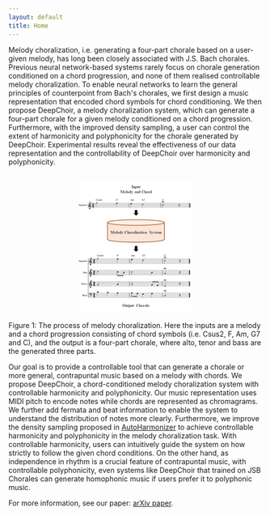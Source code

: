 ```yaml
---
layout: default
title: Home
---
```


<script src="https://cdn.mathjax.org/mathjax/latest/MathJax.js?config=TeX-AMS-MML_HTMLorMML" type="text/javascript"></script>
<script type="text/x-mathjax-config">
    MathJax.Hub.Config({
        tex2jax: {
        skipTags: ['script', 'noscript', 'style', 'textarea', 'pre'],
        inlineMath: [['$','$']]
        }
    });
</script>

Melody choralization, i.e. generating a four-part chorale based on a user-given melody, has long been closely associated with J.S. Bach chorales. Previous neural network-based systems rarely focus on chorale generation conditioned on a chord progression, and none of them realised controllable melody choralization. To enable neural networks to learn the general principles of counterpoint from Bach's chorales, we first design a music representation that encoded chord symbols for chord conditioning. We then propose DeepChoir, a melody choralization system, which can generate a four-part chorale for a given melody conditioned on a chord progression. Furthermore, with the improved density sampling, a user can control the extent of harmonicity and polyphonicity for the chorale generated by DeepChoir. Experimental results reveal the effectiveness of our data representation and the controllability of DeepChoir over harmonicity and polyphonicity.

<br>
<center><img src="figs/fig1.png" alt="overall_model" style="zoom:50%"></center>
<br>
Figure 1: The process of melody choralization. Here the inputs are a melody and a chord progression consisting of chord symbols (i.e. Csus2, F, Am, G7 and C), and the output is a four-part chorale, where alto, tenor and bass are the generated three parts.
<br>

Our goal is to provide a controllable tool that can generate a chorale or more general, contrapuntal music based on a melody with chords. We propose DeepChoir, a chord-conditioned melody choralization system with controllable harmonicity and polyphonicity. Our music representation uses MIDI pitch to encode notes while chords are represented as chromagrams. We further add fermata and beat information to enable the system to understand the distribution of notes more clearly. Furthermore, we improve the density sampling proposed in [AutoHarmonizer](https://arxiv.org/abs/2112.11122) to achieve controllable harmonicity and polyphonicity in the melody choralization task. With controllable harmonicity, users can intuitively guide the system on how strictly to follow the given chord conditions. On the other hand, as independence in rhythm is a crucial feature of contrapuntal music, with controllable polyphonicity, even systems like DeepChoir that trained on JSB Chorales can generate homophonic music if users prefer it to polyphonic music. 

For more information, see our paper: [arXiv paper](https://arxiv.org/abs/2112.11122).  
